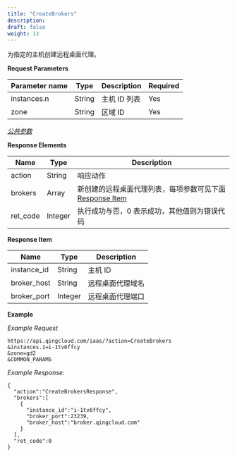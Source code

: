 ```yaml
---
title: "CreateBrokers"
description: 
draft: false
weight: 13
---
```


为指定的主机创建远程桌面代理。

**Request Parameters**

| Parameter name | Type | Description | Required |
| --- | --- | --- | --- |
| instances.n | String | 主机 ID 列表 | Yes |
| zone | String | 区域 ID | Yes |

[_公共参数_](../../common/parameters.html#api-common-parameters)

**Response Elements**

| Name | Type | Description |
| --- | --- | --- |
| action | String | 响应动作 |
| brokers | Array | 新创建的远程桌面代理列表，每项参数可见下面 [Response Item](#response-item) |
| ret_code | Integer | 执行成功与否，0 表示成功，其他值则为错误代码 |

**Response Item**

| Name | Type | Description |
| --- | --- | --- |
| instance_id | String | 主机 ID |
| broker_host | String | 远程桌面代理域名 |
| broker_port | Integer | 远程桌面代理端口 |

**Example**

_Example Request_

```
https://api.qingcloud.com/iaas/?action=CreateBrokers
&instances.1=i-1tv6ffcy
&zone=gd2
&COMMON_PARAMS
```

_Example Response_:

```
{
  "action":"CreateBrokersResponse",
  "brokers":[
    {
      "instance_id":"i-1tv6ffcy",
      "broker_port":23239,
      "broker_host":"broker.qingcloud.com"
    }
  ],
  "ret_code":0
}
```

